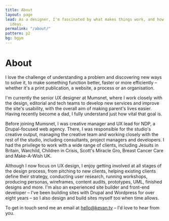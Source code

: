 ```yaml
---
title: About
layout: page
lead: As a designer, I'm fascinated by what makes things work, and how best to communicate
  ideas.
permalink: "/about/"
pattern: p2
bg: bgym
---
```

# About

I love the challenge of understanding a problem and discovering new ways to solve it, to make something function better, faster or more efficiently – whether it's a print publication, a website, a process or an organisation.

I'm currently the senior UX designer at Mumsnet, where I work closely with the design, editorial and tech teams to develop new services and improve the site's usability, with the overall aim of making parent's lives easier. Having recently become a dad, I fully understand just how vital that goal is.

Before joining Mumsnet, I was creative manager and UX lead for NDP, a Drupal-focused web agency. There, I was responsible for the studio's creative output, managing the creative team and working closely with the rest of the studio, including consultants, project managers and developers. I had the privilege to work with a wide range of clients, including Jesuits in Britain, Warchild, Children in Crisis, Scott's Miracle Gro, Breast Cancer Care and Make-A-Wish UK.

Although I now focus on UX design, I enjoy getting involved at all stages of the design process, from pitching to new clients, helping existing clients define their strategy, conducting user research, running workshops, producing personas, wireframes, content audits, prototypes, UML, finished designs and more. I'm also an experienced site builder and front-end developer – I've been building sites with Drupal and Wordpress for over eight years – so I also design and build sites myself too when time allows.

To get in touch send me an email at hello@kevan.tv – I'd love to hear from you.